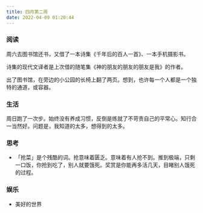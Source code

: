 ```yaml
---
title: 四月第二周
date: 2022-04-09 01:20:44
---
```

### 阅读

周六去图书馆还书，又借了一本诗集《千年后的百人一首》、一本手机摄影书。

诗集的现代文译者是上次借的随笔集《神的朋友的朋友的朋友是我》的作者。

出了图书馆，在旁边的小公园的长椅上翻了两页。想到，也许每一个人都是一个独特的通道，或容器。

### 生活

周日跑了一次步。始终没有养成习惯，反倒是练就了不苛责自己的平常心。知行合一当然好。问题是，我知道的太多，想得到的太多。

### 思考

- 「抢菜」是个残酷的词。抢意味着匮乏。意味着有人抢不到。推到极端，只剩一口饭，你抢到吃了，别人就要饿死。奖赏是你能再多活几天，目睹别人饿死的过程。

### 娱乐

- 美好的世界